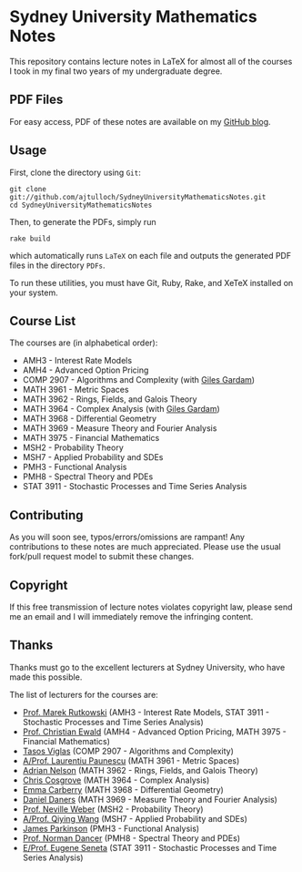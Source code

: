 Sydney University Mathematics Notes
===================================

This repository contains lecture notes in LaTeX for almost all of the courses I took in my final two years of my undergraduate degree. 

PDF Files
---------

For easy access, PDF of these notes are available on my [GitHub blog](http://ajtulloch.github.com/2011/mathematics-lecture-notes/).

Usage
-----

First, clone the directory using `Git`:

    git clone git://github.com/ajtulloch/SydneyUniversityMathematicsNotes.git 
    cd SydneyUniversityMathematicsNotes

Then, to generate the PDFs, simply run 
    
    rake build

which automatically runs `LaTeX` on each file and outputs the generated PDF files in the directory `PDFs`.

To run these utilities, you must have Git, Ruby, Rake, and XeTeX installed on your system.

Course List
------------

The courses are (in alphabetical order):

* AMH3 - Interest Rate Models
* AMH4 - Advanced Option Pricing
* COMP 2907 - Algorithms and Complexity (with [Giles Gardam](https://github.com/gilesgardam))
* MATH 3961 - Metric Spaces
* MATH 3962 - Rings, Fields, and Galois Theory 
* MATH 3964 - Complex Analysis (with [Giles Gardam](https://github.com/gilesgardam))
* MATH 3968 - Differential Geometry
* MATH 3969 - Measure Theory and Fourier Analysis
* MATH 3975 - Financial Mathematics
* MSH2 - Probability Theory
* MSH7 - Applied Probability and SDEs
* PMH3 - Functional Analysis
* PMH8 - Spectral Theory and PDEs
* STAT 3911 - Stochastic Processes and Time Series Analysis

Contributing
------------

As you will soon see, typos/errors/omissions are rampant!  Any contributions to these notes are much appreciated.  Please use the usual fork/pull request model to submit these changes.

Copyright
---------

If this free transmission of lecture notes violates copyright law, please send me an email and I will immediately remove the infringing content.

Thanks
------

Thanks must go to the excellent lecturers at Sydney University, who have made this possible.

The list of lecturers for the courses are:

* [Prof. Marek Rutkowski](http://www.maths.usyd.edu.au/ut/people?who=M_Rutkowski) (AMH3 - Interest Rate Models, STAT 3911 - Stochastic Processes and Time Series Analysis)
* [Prof. Christian Ewald](http://www.maths.usyd.edu.au/ut/people?who=CO_Ewald) (AMH4 - Advanced Option Pricing, MATH 3975 - Financial Mathematics)
* [Tasos Viglas](http://sydney.edu.au/engineering/it/~tasos/) (COMP 2907 - Algorithms and Complexity)
* [A/Prof. Laurentiu Paunescu](http://www.maths.usyd.edu.au/ut/people?who=L_Paunescu) (MATH 3961 - Metric Spaces)
* [Adrian Nelson](http://www.maths.usyd.edu.au/ut/people?who=AM_Nelson) (MATH 3962 - Rings, Fields, and Galois Theory)
* [Chris Cosgrove](http://www.maths.usyd.edu.au/ut/people?who=CM_Cosgrove) (MATH 3964 - Complex Analysis)
* [Emma Carberry](http://www.maths.usyd.edu.au/ut/people?who=EE_Carberry) (MATH 3968 - Differential Geometry)
* [Daniel Daners](http://www.maths.usyd.edu.au/ut/people?who=D_Daners) (MATH 3969 - Measure Theory and Fourier Analysis)
* [Prof. Neville Weber](http://www.maths.usyd.edu.au/ut/people?who=NC_Weber) (MSH2 - Probability Theory)
* [A/Prof. Qiying Wang](http://www.maths.usyd.edu.au/ut/people?who=Q_Wang)	(MSH7 - Applied Probability and SDEs)
* [James Parkinson](http://www.maths.usyd.edu.au/ut/people?who=JW_Parkinson) (PMH3 - Functional Analysis)
* [Prof. Norman Dancer](http://www.maths.usyd.edu.au/ut/people?who=EN_Dancer) (PMH8 - Spectral Theory and PDEs)
* [E/Prof. Eugene Seneta](http://www.maths.usyd.edu.au/ut/people?who=E_Seneta) (STAT 3911 - Stochastic Processes and Time Series Analysis)


